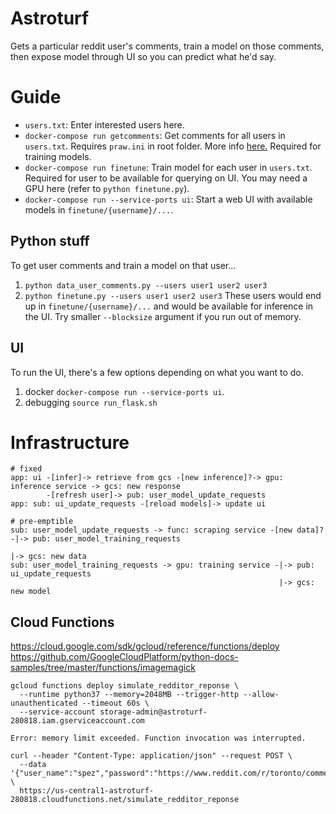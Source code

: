 # Astroturf
Gets a particular reddit user's comments, train a model on those comments, then expose model through UI so you can predict what he'd say.

# Guide
- `users.txt`: Enter interested users here.
- `docker-compose run getcomments`: Get comments for all users in `users.txt`. Requires `praw.ini` in root folder. More info [here.](https://praw.readthedocs.io/en/latest/getting_started/configuration/prawini.html) Required for training models.
- `docker-compose run finetune`: Train model for each user in `users.txt`. Required for user to be available for querying on UI. You may need a GPU here (refer to `python finetune.py`).
- `docker-compose run --service-ports ui`: Start a web UI with available models in `finetune/{username}/...`.

## Python stuff
To get user comments and train a model on that user...
1. `python data_user_comments.py --users user1 user2 user3`
2. `python finetune.py --users user1 user2 user3`
These users would end up in `finetune/{username}/...` and would be available for inference in the UI. Try smaller `--blocksize` argument if you run out of memory.

## UI
To run the UI, there's a few options depending on what you want to do.
1. docker `docker-compose run --service-ports ui`.
2. debugging `source run_flask.sh`


# Infrastructure
```
# fixed
app: ui -[infer]-> retrieve from gcs -[new inference]?-> gpu: inference service -> gcs: new response
        -[refresh user]-> pub: user_model_update_requests 
app: sub: ui_update_requests -[reload models]-> update ui 

# pre-emptible
sub: user_model_update_requests -> func: scraping service -[new data]?-|-> pub: user_model_training_requests
                                                                       |-> gcs: new data
sub: user_model_training_requests -> gpu: training service -|-> pub: ui_update_requests
                                                            |-> gcs: new model
```

## Cloud Functions
https://cloud.google.com/sdk/gcloud/reference/functions/deploy
https://github.com/GoogleCloudPlatform/python-docs-samples/tree/master/functions/imagemagick
```
gcloud functions deploy simulate_redditor_reponse \
  --runtime python37 --memory=2048MB --trigger-http --allow-unauthenticated --timeout 60s \
  --service-account storage-admin@astroturf-280818.iam.gserviceaccount.com
```
```
Error: memory limit exceeded. Function invocation was interrupted.

curl --header "Content-Type: application/json" --request POST \
  --data '{"user_name":"spez","password":"https://www.reddit.com/r/toronto/comments/hkjyjn/city_issues_trespassing_orders_to_demonstrators/fwt4ifw"}' \
  https://us-central1-astroturf-280818.cloudfunctions.net/simulate_redditor_reponse
```

